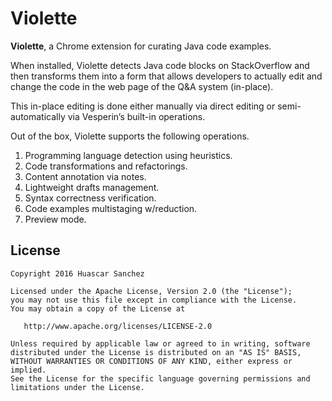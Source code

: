 # Violette

**Violette**, a Chrome extension for curating Java code examples.

When installed, Violette detects Java code blocks on StackOverflow and then transforms them into a form that allows developers to actually edit and change the code in the web page of the Q&A system (in-place).

This in-place editing is done either manually via direct editing or semi-automatically via Vesperin’s built-in operations.

Out of the box, Violette supports the following operations.

1. Programming language detection using heuristics.  
2. Code transformations and refactorings.  
3. Content annotation via notes.  
4. Lightweight drafts management.  
5. Syntax correctness verification.  
6. Code examples multistaging w/reduction.  
7. Preview mode.  

## License

    Copyright 2016 Huascar Sanchez

    Licensed under the Apache License, Version 2.0 (the "License");
    you may not use this file except in compliance with the License.
    You may obtain a copy of the License at

       http://www.apache.org/licenses/LICENSE-2.0

    Unless required by applicable law or agreed to in writing, software
    distributed under the License is distributed on an "AS IS" BASIS,
    WITHOUT WARRANTIES OR CONDITIONS OF ANY KIND, either express or implied.
    See the License for the specific language governing permissions and
    limitations under the License.
